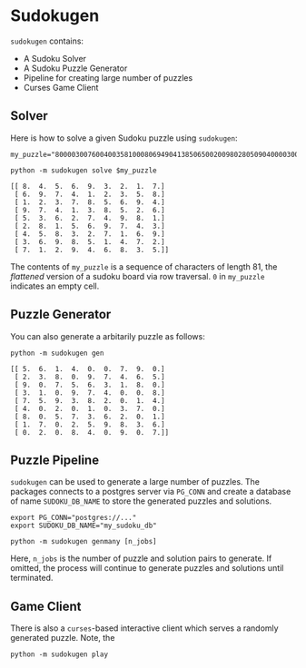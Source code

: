 # Sudokugen

`sudokugen` contains:
- A Sudoku Solver
- A Sudoku Puzzle Generator
- Pipeline for creating large number of puzzles
- Curses Game Client

## Solver

Here is how to solve a given Sudoku puzzle using `sudokugen`:
```
my_puzzle="800003007600400358100080694904138506500200980280509040000300109369051070702946030"

python -m sudokugen solve $my_puzzle

[[ 8.  4.  5.  6.  9.  3.  2.  1.  7.]
 [ 6.  9.  7.  4.  1.  2.  3.  5.  8.]
 [ 1.  2.  3.  7.  8.  5.  6.  9.  4.]
 [ 9.  7.  4.  1.  3.  8.  5.  2.  6.]
 [ 5.  3.  6.  2.  7.  4.  9.  8.  1.]
 [ 2.  8.  1.  5.  6.  9.  7.  4.  3.]
 [ 4.  5.  8.  3.  2.  7.  1.  6.  9.]
 [ 3.  6.  9.  8.  5.  1.  4.  7.  2.]
 [ 7.  1.  2.  9.  4.  6.  8.  3.  5.]]
```
The contents of `my_puzzle` is a sequence of characters of length 81, the *flattened* version of a sudoku board via row traversal. `0` in `my_puzzle` indicates an empty cell.


## Puzzle Generator

You can also generate a arbitarily puzzle as follows:
```
python -m sudokugen gen

[[ 5.  6.  1.  4.  0.  0.  7.  9.  0.]
 [ 2.  3.  8.  0.  9.  7.  4.  6.  5.]
 [ 9.  0.  7.  5.  6.  3.  1.  8.  0.]
 [ 3.  1.  0.  9.  7.  4.  0.  0.  8.]
 [ 7.  5.  9.  3.  8.  2.  0.  1.  4.]
 [ 4.  0.  2.  0.  1.  0.  3.  7.  0.]
 [ 8.  0.  5.  7.  3.  6.  2.  0.  1.]
 [ 1.  7.  0.  2.  5.  9.  8.  3.  6.]
 [ 0.  2.  0.  8.  4.  0.  9.  0.  7.]]
 ```



## Puzzle Pipeline
`sudokugen` can be used to generate a large number of puzzles. The packages connects to a postgres server via `PG_CONN` and create a database of name `SUDOKU_DB_NAME` to store the generated puzzles and solutions.
```
export PG_CONN="postgres://..."
export SUDOKU_DB_NAME="my_sudoku_db"

python -m sudokugen genmany [n_jobs]
```
Here, `n_jobs` is the number of puzzle and solution pairs to generate. If omitted, the process will continue to generate puzzles and solutions until terminated.


## Game Client
There is also a `curses`-based interactive client which serves a randomly generated puzzle. Note, the 
```
python -m sudokugen play
```


